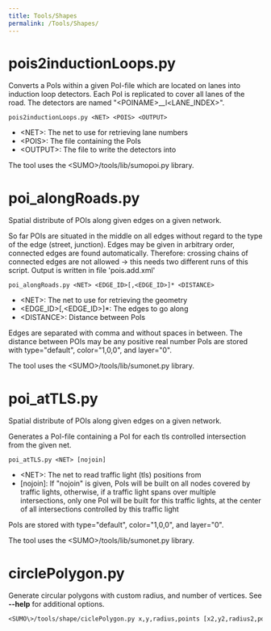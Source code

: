```yaml
---
title: Tools/Shapes
permalink: /Tools/Shapes/
---
```


# pois2inductionLoops.py

Converts a PoIs within a given PoI-file which are located on lanes into
induction loop detectors. Each PoI is replicated to cover all lanes of
the road. The detectors are named "<POINAME\>__l<LANE_INDEX\>".

```
pois2inductionLoops.py <NET> <POIS> <OUTPUT>
```

- <NET\>: The net to use for retrieving lane numbers
- <POIS\>: The file containing the PoIs
- <OUTPUT\>: The file to write the detectors into

The tool uses the <SUMO\>/tools/lib/sumopoi.py library.

# poi_alongRoads.py

Spatial distribute of POIs along given edges on a given network.

So far POIs are situated in the middle on all edges without regard to
the type of the edge (street, junction). Edges may be given in arbitrary
order, connected edges are found automatically. Therefore: crossing
chains of connected edges are not allowed -\> this needs two different
runs of this script. Output is written in file 'pois.add.xml'

```
poi_alongRoads.py <NET> <EDGE_ID>[,<EDGE_ID>]* <DISTANCE>
```

- <NET\>: The net to use for retrieving the geometry
- <EDGE_ID\>\[,<EDGE_ID\>\]\*: The edges to go along
- <DISTANCE\>: Distance between PoIs

Edges are separated with comma and without spaces in between. The
distance between POIs may be any positive real number PoIs are stored
with type="default", color="1,0,0", and layer="0".

The tool uses the <SUMO\>/tools/lib/sumonet.py library.

# poi_atTLS.py

Spatial distribute of POIs along given edges on a given network.

Generates a PoI-file containing a PoI for each tls controlled
intersection from the given net.

```
poi_atTLS.py <NET> [nojoin]
```

- <NET\>: The net to read traffic light (tls) positions from
- \[nojoin\]: If "nojoin" is given, PoIs will be built on all nodes
  covered by traffic lights, otherwise, if a traffic light spans over
  multiple intersections, only one PoI will be built for this traffic
  lights, at the center of all intersections controlled by this
  traffic light

PoIs are stored with type="default", color="1,0,0", and layer="0".

The tool uses the <SUMO\>/tools/lib/sumonet.py library.

# circlePolygon.py

Generate circular polygons with custom radius, and number of vertices.
See **--help** for additional options.

```
<SUMO\>/tools/shape/ciclePolygon.py x,y,radius,points [x2,y2,radius2,points2] ....
```